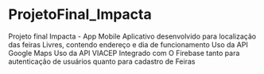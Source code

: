 # ProjetoFinal_Impacta
Projeto final Impacta - App Mobile 
Aplicativo desenvolvido para localização das feiras Livres, contendo endereço e dia de funcionamento
Uso da API Google Maps
Uso da API VIACEP
Integrado com O Firebase tanto para autenticação de usuários quanto para cadastro de Feiras

